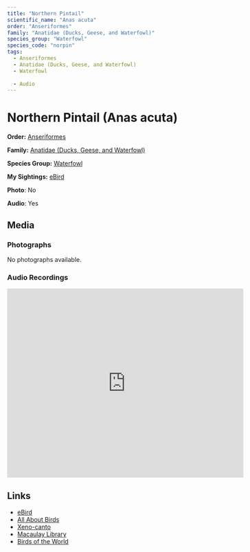 ```yaml
---
title: "Northern Pintail"
scientific_name: "Anas acuta"
order: "Anseriformes"
family: "Anatidae (Ducks, Geese, and Waterfowl)"
species_group: "Waterfowl"
species_code: "norpin"
tags: 
  - Anseriformes
  - Anatidae (Ducks, Geese, and Waterfowl)
  - Waterfowl
  
  - Audio
---
```


# Northern Pintail (Anas acuta)

**Order:** [Anseriformes](/tags/anseriformes)

**Family:** [Anatidae (Ducks, Geese, and Waterfowl)](/tags/anatidae-ducks-geese-and-waterfowl)

**Species Group:** [Waterfowl](/tags/waterfowl)

**My Sightings:** [eBird](https://ebird.org/lifelist?r=world&time=life&spp=norpin)

**Photo**: No 

**Audio**: Yes

## Media
### Photographs
No photographs available.

### Audio Recordings
<iframe src="https://macaulaylibrary.org/asset/626557675/embed" width="550" height="440" frameborder="0" allowfullscreen></iframe>

## Links
* [eBird](https://ebird.org/species/norpin) 
* [All About Birds](https://www.allaboutbirds.org/guide/norpin) 
* [Xeno-canto](https://www.xeno-canto.org/species/anas-acuta) 
* [Macaulay Library](https://search.macaulaylibrary.org/catalog?taxonCode=norpin&sort=rating_rank_desc)
* [Birds of the World](https://birdsoftheworld.org/bow/species/norpin)
